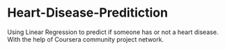 # Heart-Disease-Preditiction
Using Linear Regression to predict if someone has or not a heart disease. With the help of Coursera community project network.
